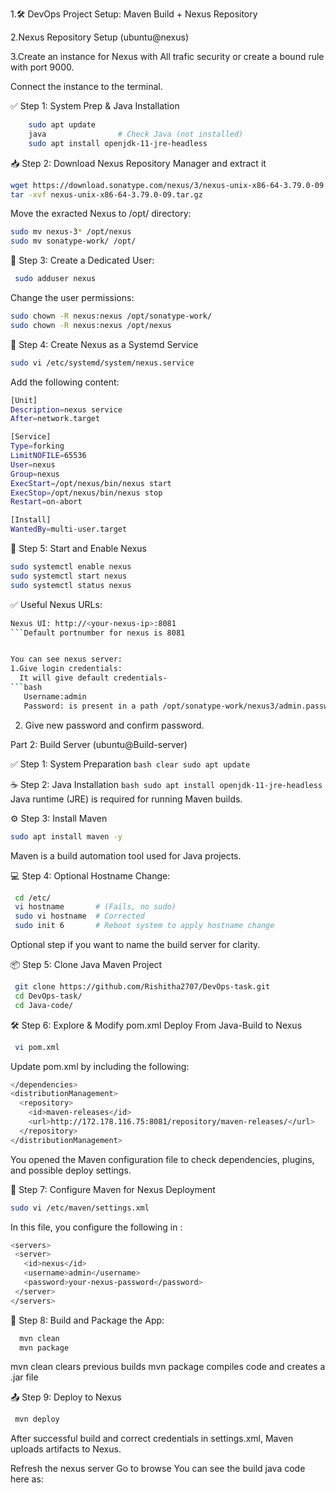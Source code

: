 1.🛠️ DevOps Project Setup: Maven Build + Nexus Repository

2.Nexus Repository Setup (ubuntu@nexus)

3.Create an instance for Nexus with All trafic security or create a bound rule with port 9000.

Connect the instance to the terminal.


 ✅ Step 1: System Prep & Java Installation
 ```bash
     sudo apt update
     java                # Check Java (not installed)
     sudo apt install openjdk-11-jre-headless
 ```

📥 Step 2: Download Nexus Repository Manager and extract it
   ```bash
  wget https://download.sonatype.com/nexus/3/nexus-unix-x86-64-3.79.0-09.tar.gz
  tar -xvf nexus-unix-x86-64-3.79.0-09.tar.gz
  ```

Move the exracted Nexus to /opt/ directory:
 ```bash
 sudo mv nexus-3* /opt/nexus
 sudo mv sonatype-work/ /opt/
```


👤 Step 3: Create a Dedicated User:
```bash
 sudo adduser nexus
```

Change the user permissions:
```bash
sudo chown -R nexus:nexus /opt/sonatype-work/
sudo chown -R nexus:nexus /opt/nexus
```


🔧 Step 4: Create Nexus as a Systemd Service
```bash
sudo vi /etc/systemd/system/nexus.service
```

Add the following content:
```bash
[Unit]
Description=nexus service
After=network.target

[Service]
Type=forking
LimitNOFILE=65536
User=nexus
Group=nexus
ExecStart=/opt/nexus/bin/nexus start
ExecStop=/opt/nexus/bin/nexus stop
Restart=on-abort

[Install]
WantedBy=multi-user.target
```


🚀 Step 5: Start and Enable Nexus
```bash
sudo systemctl enable nexus
sudo systemctl start nexus
sudo systemctl status nexus
```


✅ Useful Nexus URLs:
```bash
Nexus UI: http://<your-nexus-ip>:8081
```Default portnumber for nexus is 8081


You can see nexus server:
1.Give login credentials:
  It will give default credentials-
```bash
   Username:admin
   Password: is present in a path /opt/sonatype-work/nexus3/admin.password
```

2. Give new password and confirm password.



Part 2:
Build Server (ubuntu@Build-server)

 ✅ Step 1: System Preparation
    ```bash
     clear
     sudo apt update
    ``` 

☕ Step 2: Java Installation
    ```bash
    sudo apt install openjdk-11-jre-headless
    ```
Java runtime (JRE) is required for running Maven builds.


⚙️ Step 3: Install Maven
  ```bash
  sudo apt install maven -y
  ```
Maven is a build automation tool used for Java projects.


💻 Step 4: Optional Hostname Change:
```bash
 cd /etc/
 vi hostname       # (Fails, no sudo)
 sudo vi hostname  # Corrected
 sudo init 6       # Reboot system to apply hostname change
```
Optional step if you want to name the build server for clarity.




📦 Step 5: Clone Java Maven Project
```bash
 git clone https://github.com/Rishitha2707/DevOps-task.git
 cd DevOps-task/
 cd Java-code/
```

 🛠️ Step 6: Explore & Modify pom.xml
 Deploy From Java-Build to Nexus 
```bash
 vi pom.xml
```

Update pom.xml by including the following:
```bash
</dependencies>
<distributionManagement>
  <repository>
    <id>maven-releases</id>
    <url>http://172.178.116.75:8081/repository/maven-releases/</url>
  </repository>
</distributionManagement>
```
You opened the Maven configuration file to check dependencies, plugins, and possible deploy settings.



📁 Step 7: Configure Maven for Nexus Deployment
```bash
sudo vi /etc/maven/settings.xml
```

In this file, you configure the following in <servers>:
 ```bash
 <servers>
  <server>
    <id>nexus</id>
    <username>admin</username>
    <password>your-nexus-password</password>
  </server>
</servers>
```

🧪 Step 8: Build and Package the App:
 ```bash
   mvn clean
   mvn package
```
mvn clean clears previous builds
mvn package compiles code and creates a .jar file

📤 Step 9: Deploy to Nexus
 ```bash
  mvn deploy
 ```
After successful build and correct credentials in settings.xml, Maven uploads artifacts to Nexus.

Refresh the nexus server
Go to browse
You can see the build java code here as:
